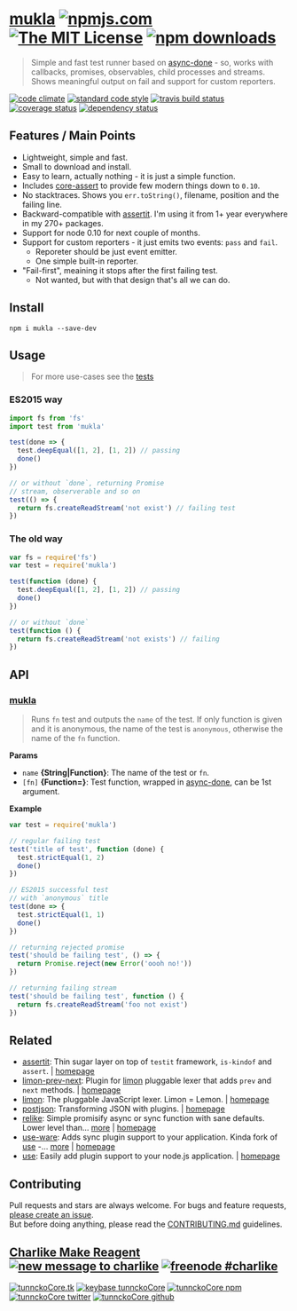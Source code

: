 # [mukla][author-www-url] [![npmjs.com][npmjs-img]][npmjs-url] [![The MIT License][license-img]][license-url] [![npm downloads][downloads-img]][downloads-url] 

> Simple and fast test runner based on [async-done][] - so, works with callbacks, promises, observables, child processes and streams. Shows meaningful output on fail and support for custom reporters.

[![code climate][codeclimate-img]][codeclimate-url] [![standard code style][standard-img]][standard-url] [![travis build status][travis-img]][travis-url] [![coverage status][coveralls-img]][coveralls-url] [![dependency status][david-img]][david-url]

## Features / Main Points
- Lightweight, simple and fast.
- Small to download and install.
- Easy to learn, actually nothing - it is just a simple function.
- Includes [core-assert][] to provide few modern things down to `0.10`.
- No stacktraces. Shows you `err.toString()`, filename, position and the failing line.
- Backward-compatible with [assertit][]. I'm using it from 1+ year everywhere in my 270+ packages.
- Support for node 0.10 for next couple of months.
- Support for custom reporters - it just emits two events: `pass` and `fail`.
  + Reporeter should be just event emitter.
  + One simple built-in reporter.
- "Fail-first", meaining it stops after the first failing test.
  + Not wanted, but with that design that's all we can do.

## Install
```
npm i mukla --save-dev
```

## Usage
> For more use-cases see the [tests](./test.js)

### ES2015 way

```js
import fs from 'fs'
import test from 'mukla'

test(done => {
  test.deepEqual([1, 2], [1, 2]) // passing
  done()
})

// or without `done`, returning Promise
// stream, observerable and so on
test(() => {
  return fs.createReadStream('not exist') // failing test
})
```

### The old way

```js
var fs = require('fs')
var test = require('mukla')

test(function (done) {
  test.deepEqual([1, 2], [1, 2]) // passing
  done()
})

// or without `done`
test(function () {
  return fs.createReadStream('not exists') // failing
})
```

## API

### [mukla](index.js#L55)
> Runs `fn` test and outputs the `name` of the test. If only function is given and it is anonymous, the name of the test is `anonymous`, otherwise the name of the `fn` function.

**Params**

* `name` **{String|Function}**: The name of the test or `fn`.    
* `[fn]` **{Function=}**: Test function, wrapped in [async-done][], can be 1st argument.    

**Example**

```js
var test = require('mukla')

// regular failing test
test('title of test', function (done) {
  test.strictEqual(1, 2)
  done()
})

// ES2015 successful test
// with `anonymous` title
test(done => {
  test.strictEqual(1, 1)
  done()
})

// returning rejected promise
test('should be failing test', () => {
  return Promise.reject(new Error('oooh no!'))
})

// returning failing stream
test('should be failing test', function () {
  return fs.createReadStream('foo not exist')
})
```

## Related
* [assertit](https://www.npmjs.com/package/assertit): Thin sugar layer on top of `testit` framework, `is-kindof` and `assert`. | [homepage](https://github.com/tunnckoCore/assertit)
* [limon-prev-next](https://www.npmjs.com/package/limon-prev-next): Plugin for [limon][] pluggable lexer that adds `prev` and `next` methods. | [homepage](https://github.com/limonjs/limon-prev-next)
* [limon](https://www.npmjs.com/package/limon): The pluggable JavaScript lexer. Limon = Lemon. | [homepage](https://github.com/limonjs/limon)
* [postjson](https://www.npmjs.com/package/postjson): Transforming JSON with plugins. | [homepage](https://github.com/postjson/postjson)
* [relike](https://www.npmjs.com/package/relike): Simple promisify async or sync function with sane defaults. Lower level than… [more](https://www.npmjs.com/package/relike) | [homepage](https://github.com/hybridables/relike)
* [use-ware](https://www.npmjs.com/package/use-ware): Adds sync plugin support to your application. Kinda fork of [use][] -… [more](https://www.npmjs.com/package/use-ware) | [homepage](https://github.com/tunnckocore/use-ware)
* [use](https://www.npmjs.com/package/use): Easily add plugin support to your node.js application. | [homepage](https://github.com/jonschlinkert/use)

## Contributing
Pull requests and stars are always welcome. For bugs and feature requests, [please create an issue](https://github.com/tunnckoCore/mukla/issues/new).  
But before doing anything, please read the [CONTRIBUTING.md](./CONTRIBUTING.md) guidelines.

## [Charlike Make Reagent](http://j.mp/1stW47C) [![new message to charlike][new-message-img]][new-message-url] [![freenode #charlike][freenode-img]][freenode-url]

[![tunnckoCore.tk][author-www-img]][author-www-url] [![keybase tunnckoCore][keybase-img]][keybase-url] [![tunnckoCore npm][author-npm-img]][author-npm-url] [![tunnckoCore twitter][author-twitter-img]][author-twitter-url] [![tunnckoCore github][author-github-img]][author-github-url]

[assertit]: https://github.com/tunnckoCore/assertit
[async-done]: https://github.com/phated/async-done
[core-assert]: https://github.com/sindresorhus/core-assert
[limon]: https://github.com/limonjs/limon
[use]: https://github.com/jonschlinkert/use

[npmjs-url]: https://www.npmjs.com/package/mukla
[npmjs-img]: https://img.shields.io/npm/v/mukla.svg?label=mukla

[license-url]: https://github.com/tunnckoCore/mukla/blob/master/LICENSE
[license-img]: https://img.shields.io/npm/l/mukla.svg

[downloads-url]: https://www.npmjs.com/package/mukla
[downloads-img]: https://img.shields.io/npm/dm/mukla.svg

[codeclimate-url]: https://codeclimate.com/github/tunnckoCore/mukla
[codeclimate-img]: https://img.shields.io/codeclimate/github/tunnckoCore/mukla.svg

[travis-url]: https://travis-ci.org/tunnckoCore/mukla
[travis-img]: https://img.shields.io/travis/tunnckoCore/mukla/master.svg

[coveralls-url]: https://coveralls.io/r/tunnckoCore/mukla
[coveralls-img]: https://img.shields.io/coveralls/tunnckoCore/mukla.svg

[david-url]: https://david-dm.org/tunnckoCore/mukla
[david-img]: https://img.shields.io/david/tunnckoCore/mukla.svg

[standard-url]: https://github.com/feross/standard
[standard-img]: https://img.shields.io/badge/code%20style-standard-brightgreen.svg

[author-www-url]: http://www.tunnckocore.tk
[author-www-img]: https://img.shields.io/badge/www-tunnckocore.tk-fe7d37.svg

[keybase-url]: https://keybase.io/tunnckocore
[keybase-img]: https://img.shields.io/badge/keybase-tunnckocore-8a7967.svg

[author-npm-url]: https://www.npmjs.com/~tunnckocore
[author-npm-img]: https://img.shields.io/badge/npm-~tunnckocore-cb3837.svg

[author-twitter-url]: https://twitter.com/tunnckoCore
[author-twitter-img]: https://img.shields.io/badge/twitter-@tunnckoCore-55acee.svg

[author-github-url]: https://github.com/tunnckoCore
[author-github-img]: https://img.shields.io/badge/github-@tunnckoCore-4183c4.svg

[freenode-url]: http://webchat.freenode.net/?channels=charlike
[freenode-img]: https://img.shields.io/badge/freenode-%23charlike-5654a4.svg

[new-message-url]: https://github.com/tunnckoCore/ama
[new-message-img]: https://img.shields.io/badge/ask%20me-anything-green.svg